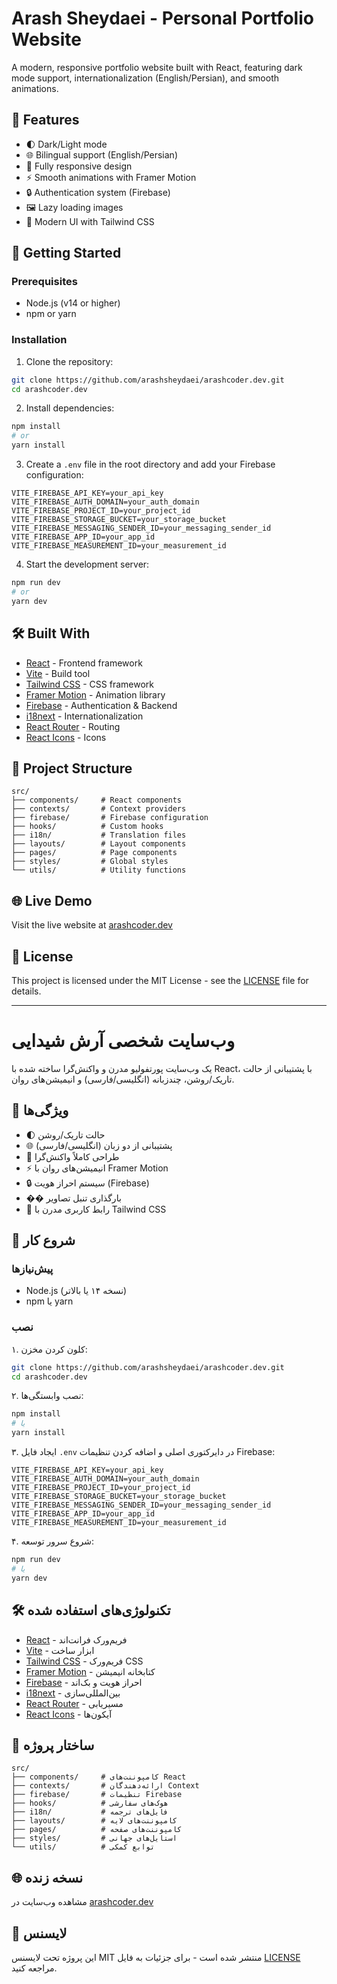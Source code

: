# Arash Sheydaei - Personal Portfolio Website

A modern, responsive portfolio website built with React, featuring dark mode support, internationalization (English/Persian), and smooth animations.

## 🌟 Features

- 🌓 Dark/Light mode
- 🌐 Bilingual support (English/Persian)
- 📱 Fully responsive design
- ⚡ Smooth animations with Framer Motion
- 🔒 Authentication system (Firebase)
- 🖼️ Lazy loading images
- 🎨 Modern UI with Tailwind CSS

## 🚀 Getting Started

### Prerequisites

- Node.js (v14 or higher)
- npm or yarn

### Installation

1. Clone the repository:
```bash
git clone https://github.com/arashsheydaei/arashcoder.dev.git
cd arashcoder.dev
```

2. Install dependencies:
```bash
npm install
# or
yarn install
```

3. Create a `.env` file in the root directory and add your Firebase configuration:
```env
VITE_FIREBASE_API_KEY=your_api_key
VITE_FIREBASE_AUTH_DOMAIN=your_auth_domain
VITE_FIREBASE_PROJECT_ID=your_project_id
VITE_FIREBASE_STORAGE_BUCKET=your_storage_bucket
VITE_FIREBASE_MESSAGING_SENDER_ID=your_messaging_sender_id
VITE_FIREBASE_APP_ID=your_app_id
VITE_FIREBASE_MEASUREMENT_ID=your_measurement_id
```

4. Start the development server:
```bash
npm run dev
# or
yarn dev
```

## 🛠️ Built With

- [React](https://reactjs.org/) - Frontend framework
- [Vite](https://vitejs.dev/) - Build tool
- [Tailwind CSS](https://tailwindcss.com/) - CSS framework
- [Framer Motion](https://www.framer.com/motion/) - Animation library
- [Firebase](https://firebase.google.com/) - Authentication & Backend
- [i18next](https://www.i18next.com/) - Internationalization
- [React Router](https://reactrouter.com/) - Routing
- [React Icons](https://react-icons.github.io/react-icons/) - Icons

## 📁 Project Structure

```
src/
├── components/     # React components
├── contexts/       # Context providers
├── firebase/       # Firebase configuration
├── hooks/          # Custom hooks
├── i18n/           # Translation files
├── layouts/        # Layout components
├── pages/          # Page components
├── styles/         # Global styles
└── utils/          # Utility functions
```

## 🌐 Live Demo

Visit the live website at [arashcoder.dev](https://arashcoder.dev)

## 📝 License

This project is licensed under the MIT License - see the [LICENSE](LICENSE) file for details.

---

# وب‌سایت شخصی آرش شیدایی

یک وب‌سایت پورتفولیو مدرن و واکنش‌گرا ساخته شده با React، با پشتیبانی از حالت تاریک/روشن، چندزبانه (انگلیسی/فارسی) و انیمیشن‌های روان.

## 🌟 ویژگی‌ها

- 🌓 حالت تاریک/روشن
- 🌐 پشتیبانی از دو زبان (انگلیسی/فارسی)
- 📱 طراحی کاملاً واکنش‌گرا
- ⚡ انیمیشن‌های روان با Framer Motion
- 🔒 سیستم احراز هویت (Firebase)
- ��️ بارگذاری تنبل تصاویر
- 🎨 رابط کاربری مدرن با Tailwind CSS

## 🚀 شروع کار

### پیش‌نیازها

- Node.js (نسخه ۱۴ یا بالاتر)
- npm یا yarn

### نصب

۱. کلون کردن مخزن:
```bash
git clone https://github.com/arashsheydaei/arashcoder.dev.git
cd arashcoder.dev
```

۲. نصب وابستگی‌ها:
```bash
npm install
# یا
yarn install
```

۳. ایجاد فایل `.env` در دایرکتوری اصلی و اضافه کردن تنظیمات Firebase:
```env
VITE_FIREBASE_API_KEY=your_api_key
VITE_FIREBASE_AUTH_DOMAIN=your_auth_domain
VITE_FIREBASE_PROJECT_ID=your_project_id
VITE_FIREBASE_STORAGE_BUCKET=your_storage_bucket
VITE_FIREBASE_MESSAGING_SENDER_ID=your_messaging_sender_id
VITE_FIREBASE_APP_ID=your_app_id
VITE_FIREBASE_MEASUREMENT_ID=your_measurement_id
```

۴. شروع سرور توسعه:
```bash
npm run dev
# یا
yarn dev
```

## 🛠️ تکنولوژی‌های استفاده شده

- [React](https://reactjs.org/) - فریم‌ورک فرانت‌اند
- [Vite](https://vitejs.dev/) - ابزار ساخت
- [Tailwind CSS](https://tailwindcss.com/) - فریم‌ورک CSS
- [Framer Motion](https://www.framer.com/motion/) - کتابخانه انیمیشن
- [Firebase](https://firebase.google.com/) - احراز هویت و بک‌اند
- [i18next](https://www.i18next.com/) - بین‌المللی‌سازی
- [React Router](https://reactrouter.com/) - مسیریابی
- [React Icons](https://react-icons.github.io/react-icons/) - آیکون‌ها

## 📁 ساختار پروژه

```
src/
├── components/     # کامپوننت‌های React
├── contexts/       # ارائه‌دهندگان Context
├── firebase/       # تنظیمات Firebase
├── hooks/          # هوک‌های سفارشی
├── i18n/           # فایل‌های ترجمه
├── layouts/        # کامپوننت‌های لایه
├── pages/          # کامپوننت‌های صفحه
├── styles/         # استایل‌های جهانی
└── utils/          # توابع کمکی
```

## 🌐 نسخه زنده

مشاهده وب‌سایت در [arashcoder.dev](https://arashcoder.dev)

## 📝 لایسنس

این پروژه تحت لایسنس MIT منتشر شده است - برای جزئیات به فایل [LICENSE](LICENSE) مراجعه کنید.
